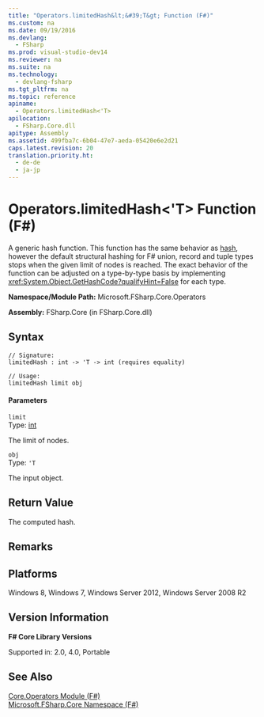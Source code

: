 ```yaml
---
title: "Operators.limitedHash&lt;&#39;T&gt; Function (F#)"
ms.custom: na
ms.date: 09/19/2016
ms.devlang: 
  - FSharp
ms.prod: visual-studio-dev14
ms.reviewer: na
ms.suite: na
ms.technology: 
  - devlang-fsharp
ms.tgt_pltfrm: na
ms.topic: reference
apiname: 
  - Operators.limitedHash<'T>
apilocation: 
  - FSharp.Core.dll
apitype: Assembly
ms.assetid: 499fba7c-6b04-47e7-aeda-05420e6e2d21
caps.latest.revision: 20
translation.priority.ht: 
  - de-de
  - ja-jp
---
```

# Operators.limitedHash&lt;&#39;T&gt; Function (F#)
A generic hash function. This function has the same behavior as [hash](../Topic/Operators.hash%3C'T%3E%20Function%20\(F%23\).md), however the default structural hashing for F# union, record and tuple types stops when the given limit of nodes is reached. The exact behavior of the function can be adjusted on a type-by-type basis by implementing <xref:System.Object.GetHashCode?qualifyHint=False> for each type.  
  
 **Namespace/Module Path:** Microsoft.FSharp.Core.Operators  
  
 **Assembly:** FSharp.Core (in FSharp.Core.dll)  
  
## Syntax  
  
```  
// Signature:  
limitedHash : int -> 'T -> int (requires equality)  
  
// Usage:  
limitedHash limit obj  
```  
  
#### Parameters  
 `limit`  
 Type: [int](../vs140/Core.int-Type-Abbreviation--F#-.md)  
  
 The limit of nodes.  
  
 `obj`  
 Type: `'T`  
  
 The input object.  
  
## Return Value  
 The computed hash.  
  
## Remarks  
  
## Platforms  
 Windows 8, Windows 7, Windows Server 2012, Windows Server 2008 R2  
  
## Version Information  
 **F# Core Library Versions**  
  
 Supported in: 2.0, 4.0, Portable  
  
## See Also  
 [Core.Operators Module (F#)](../Topic/Core.Operators%20Module%20\(F%23\).md)   
 [Microsoft.FSharp.Core Namespace (F#)](../Topic/Microsoft.FSharp.Core%20Namespace%20\(F%23\).md)